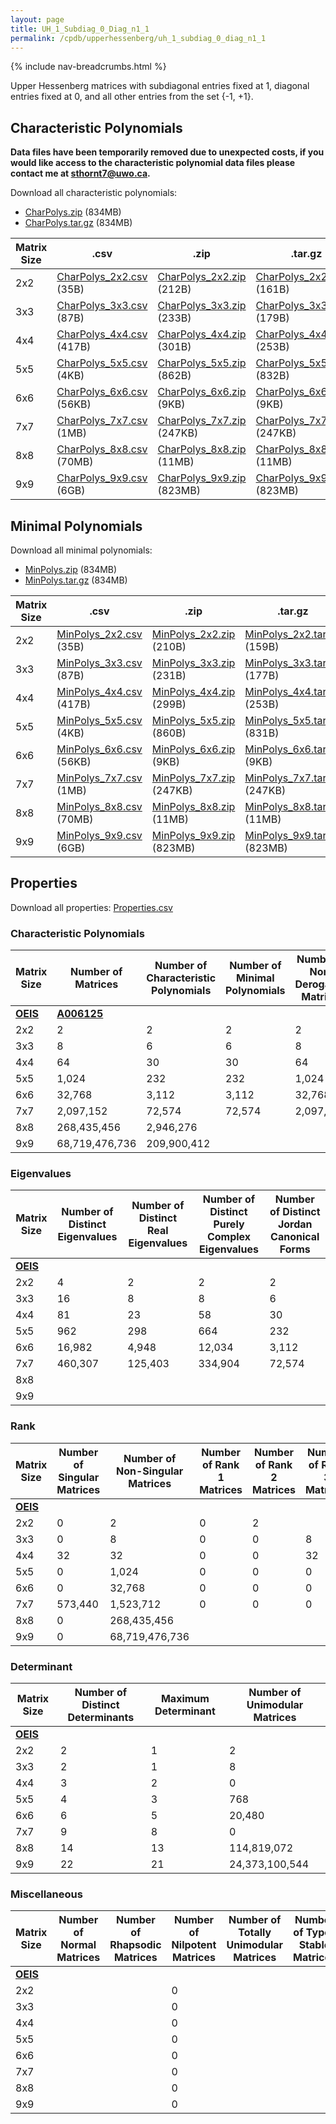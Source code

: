 ```yaml
---
layout: page
title: UH_1_Subdiag_0_Diag_n1_1
permalink: /cpdb/upperhessenberg/uh_1_subdiag_0_diag_n1_1
---
```


{% include nav-breadcrumbs.html %}

Upper Hessenberg matrices with subdiagonal entries fixed at 1, diagonal entries fixed at 0, and all other entries from the set {-1, +1}.

## Characteristic Polynomials

__Data files have been temporarily removed due to unexpected costs, if you would like access to the characteristic polynomial data files please contact me at <a href="mailto:sthornt7@uwo.ca">sthornt7@uwo.ca</a>.__

Download all characteristic polynomials:
- <a href="http://cpdb.bohemianmatrices.com/UpperHessenberg/UH_1_Subdiag_0_Diag_n1_1/Data/CharPolys.zip">CharPolys.zip</a> (834MB)
- <a href="http://cpdb.bohemianmatrices.com/UpperHessenberg/UH_1_Subdiag_0_Diag_n1_1/Data/CharPolys.tar.gz">CharPolys.tar.gz</a> (834MB)

| Matrix Size | .csv | .zip | .tar.gz |
| --- | --- | --- | --- |
| 2x2 | <a href="http://cpdb.bohemianmatrices.com/UpperHessenberg/UH_1_Subdiag_0_Diag_n1_1/Data/CharPolys_2x2.csv">CharPolys_2x2.csv</a> (35B)| <a href="http://cpdb.bohemianmatrices.com/UpperHessenberg/UH_1_Subdiag_0_Diag_n1_1/Data/CharPolys_2x2.zip">CharPolys_2x2.zip</a> (212B)| <a href="http://cpdb.bohemianmatrices.com/UpperHessenberg/UH_1_Subdiag_0_Diag_n1_1/Data/CharPolys_2x2.tar.gz">CharPolys_2x2.tar.gz</a> (161B) |
| 3x3 | <a href="http://cpdb.bohemianmatrices.com/UpperHessenberg/UH_1_Subdiag_0_Diag_n1_1/Data/CharPolys_3x3.csv">CharPolys_3x3.csv</a> (87B)| <a href="http://cpdb.bohemianmatrices.com/UpperHessenberg/UH_1_Subdiag_0_Diag_n1_1/Data/CharPolys_3x3.zip">CharPolys_3x3.zip</a> (233B)| <a href="http://cpdb.bohemianmatrices.com/UpperHessenberg/UH_1_Subdiag_0_Diag_n1_1/Data/CharPolys_3x3.tar.gz">CharPolys_3x3.tar.gz</a> (179B) |
| 4x4 | <a href="http://cpdb.bohemianmatrices.com/UpperHessenberg/UH_1_Subdiag_0_Diag_n1_1/Data/CharPolys_4x4.csv">CharPolys_4x4.csv</a> (417B)| <a href="http://cpdb.bohemianmatrices.com/UpperHessenberg/UH_1_Subdiag_0_Diag_n1_1/Data/CharPolys_4x4.zip">CharPolys_4x4.zip</a> (301B)| <a href="http://cpdb.bohemianmatrices.com/UpperHessenberg/UH_1_Subdiag_0_Diag_n1_1/Data/CharPolys_4x4.tar.gz">CharPolys_4x4.tar.gz</a> (253B) |
| 5x5 | <a href="http://cpdb.bohemianmatrices.com/UpperHessenberg/UH_1_Subdiag_0_Diag_n1_1/Data/CharPolys_5x5.csv">CharPolys_5x5.csv</a> (4KB)| <a href="http://cpdb.bohemianmatrices.com/UpperHessenberg/UH_1_Subdiag_0_Diag_n1_1/Data/CharPolys_5x5.zip">CharPolys_5x5.zip</a> (862B)| <a href="http://cpdb.bohemianmatrices.com/UpperHessenberg/UH_1_Subdiag_0_Diag_n1_1/Data/CharPolys_5x5.tar.gz">CharPolys_5x5.tar.gz</a> (832B) |
| 6x6 | <a href="http://cpdb.bohemianmatrices.com/UpperHessenberg/UH_1_Subdiag_0_Diag_n1_1/Data/CharPolys_6x6.csv">CharPolys_6x6.csv</a> (56KB)| <a href="http://cpdb.bohemianmatrices.com/UpperHessenberg/UH_1_Subdiag_0_Diag_n1_1/Data/CharPolys_6x6.zip">CharPolys_6x6.zip</a> (9KB)| <a href="http://cpdb.bohemianmatrices.com/UpperHessenberg/UH_1_Subdiag_0_Diag_n1_1/Data/CharPolys_6x6.tar.gz">CharPolys_6x6.tar.gz</a> (9KB) |
| 7x7 | <a href="http://cpdb.bohemianmatrices.com/UpperHessenberg/UH_1_Subdiag_0_Diag_n1_1/Data/CharPolys_7x7.csv">CharPolys_7x7.csv</a> (1MB)| <a href="http://cpdb.bohemianmatrices.com/UpperHessenberg/UH_1_Subdiag_0_Diag_n1_1/Data/CharPolys_7x7.zip">CharPolys_7x7.zip</a> (247KB)| <a href="http://cpdb.bohemianmatrices.com/UpperHessenberg/UH_1_Subdiag_0_Diag_n1_1/Data/CharPolys_7x7.tar.gz">CharPolys_7x7.tar.gz</a> (247KB) |
| 8x8 | <a href="http://cpdb.bohemianmatrices.com/UpperHessenberg/UH_1_Subdiag_0_Diag_n1_1/Data/CharPolys_8x8.csv">CharPolys_8x8.csv</a> (70MB)| <a href="http://cpdb.bohemianmatrices.com/UpperHessenberg/UH_1_Subdiag_0_Diag_n1_1/Data/CharPolys_8x8.zip">CharPolys_8x8.zip</a> (11MB)| <a href="http://cpdb.bohemianmatrices.com/UpperHessenberg/UH_1_Subdiag_0_Diag_n1_1/Data/CharPolys_8x8.tar.gz">CharPolys_8x8.tar.gz</a> (11MB) |
| 9x9 | <a href="http://cpdb.bohemianmatrices.com/UpperHessenberg/UH_1_Subdiag_0_Diag_n1_1/Data/CharPolys_9x9.csv">CharPolys_9x9.csv</a> (6GB)| <a href="http://cpdb.bohemianmatrices.com/UpperHessenberg/UH_1_Subdiag_0_Diag_n1_1/Data/CharPolys_9x9.zip">CharPolys_9x9.zip</a> (823MB)| <a href="http://cpdb.bohemianmatrices.com/UpperHessenberg/UH_1_Subdiag_0_Diag_n1_1/Data/CharPolys_9x9.tar.gz">CharPolys_9x9.tar.gz</a> (823MB) |

## Minimal Polynomials

Download all minimal polynomials:
- <a href="http://cpdb.bohemianmatrices.com/UpperHessenberg/UH_1_Subdiag_0_Diag_n1_1/Data/MinPolys.zip">MinPolys.zip</a> (834MB)
- <a href="http://cpdb.bohemianmatrices.com/UpperHessenberg/UH_1_Subdiag_0_Diag_n1_1/Data/MinPolys.tar.gz">MinPolys.tar.gz</a> (834MB)

| Matrix Size | .csv | .zip | .tar.gz |
| --- | --- | --- | --- |
| 2x2 | <a href="http://cpdb.bohemianmatrices.com/UpperHessenberg/UH_1_Subdiag_0_Diag_n1_1/Data/MinPolys_2x2.csv">MinPolys_2x2.csv</a> (35B)| <a href="http://cpdb.bohemianmatrices.com/UpperHessenberg/UH_1_Subdiag_0_Diag_n1_1/Data/MinPolys_2x2.zip">MinPolys_2x2.zip</a> (210B)| <a href="http://cpdb.bohemianmatrices.com/UpperHessenberg/UH_1_Subdiag_0_Diag_n1_1/Data/MinPolys_2x2.tar.gz">MinPolys_2x2.tar.gz</a> (159B) |
| 3x3 | <a href="http://cpdb.bohemianmatrices.com/UpperHessenberg/UH_1_Subdiag_0_Diag_n1_1/Data/MinPolys_3x3.csv">MinPolys_3x3.csv</a> (87B)| <a href="http://cpdb.bohemianmatrices.com/UpperHessenberg/UH_1_Subdiag_0_Diag_n1_1/Data/MinPolys_3x3.zip">MinPolys_3x3.zip</a> (231B)| <a href="http://cpdb.bohemianmatrices.com/UpperHessenberg/UH_1_Subdiag_0_Diag_n1_1/Data/MinPolys_3x3.tar.gz">MinPolys_3x3.tar.gz</a> (177B) |
| 4x4 | <a href="http://cpdb.bohemianmatrices.com/UpperHessenberg/UH_1_Subdiag_0_Diag_n1_1/Data/MinPolys_4x4.csv">MinPolys_4x4.csv</a> (417B)| <a href="http://cpdb.bohemianmatrices.com/UpperHessenberg/UH_1_Subdiag_0_Diag_n1_1/Data/MinPolys_4x4.zip">MinPolys_4x4.zip</a> (299B)| <a href="http://cpdb.bohemianmatrices.com/UpperHessenberg/UH_1_Subdiag_0_Diag_n1_1/Data/MinPolys_4x4.tar.gz">MinPolys_4x4.tar.gz</a> (253B) |
| 5x5 | <a href="http://cpdb.bohemianmatrices.com/UpperHessenberg/UH_1_Subdiag_0_Diag_n1_1/Data/MinPolys_5x5.csv">MinPolys_5x5.csv</a> (4KB)| <a href="http://cpdb.bohemianmatrices.com/UpperHessenberg/UH_1_Subdiag_0_Diag_n1_1/Data/MinPolys_5x5.zip">MinPolys_5x5.zip</a> (860B)| <a href="http://cpdb.bohemianmatrices.com/UpperHessenberg/UH_1_Subdiag_0_Diag_n1_1/Data/MinPolys_5x5.tar.gz">MinPolys_5x5.tar.gz</a> (831B) |
| 6x6 | <a href="http://cpdb.bohemianmatrices.com/UpperHessenberg/UH_1_Subdiag_0_Diag_n1_1/Data/MinPolys_6x6.csv">MinPolys_6x6.csv</a> (56KB)| <a href="http://cpdb.bohemianmatrices.com/UpperHessenberg/UH_1_Subdiag_0_Diag_n1_1/Data/MinPolys_6x6.zip">MinPolys_6x6.zip</a> (9KB)| <a href="http://cpdb.bohemianmatrices.com/UpperHessenberg/UH_1_Subdiag_0_Diag_n1_1/Data/MinPolys_6x6.tar.gz">MinPolys_6x6.tar.gz</a> (9KB) |
| 7x7 | <a href="http://cpdb.bohemianmatrices.com/UpperHessenberg/UH_1_Subdiag_0_Diag_n1_1/Data/MinPolys_7x7.csv">MinPolys_7x7.csv</a> (1MB)| <a href="http://cpdb.bohemianmatrices.com/UpperHessenberg/UH_1_Subdiag_0_Diag_n1_1/Data/MinPolys_7x7.zip">MinPolys_7x7.zip</a> (247KB)| <a href="http://cpdb.bohemianmatrices.com/UpperHessenberg/UH_1_Subdiag_0_Diag_n1_1/Data/MinPolys_7x7.tar.gz">MinPolys_7x7.tar.gz</a> (247KB) |
| 8x8 | <a href="http://cpdb.bohemianmatrices.com/UpperHessenberg/UH_1_Subdiag_0_Diag_n1_1/Data/MinPolys_8x8.csv">MinPolys_8x8.csv</a> (70MB)| <a href="http://cpdb.bohemianmatrices.com/UpperHessenberg/UH_1_Subdiag_0_Diag_n1_1/Data/MinPolys_8x8.zip">MinPolys_8x8.zip</a> (11MB)| <a href="http://cpdb.bohemianmatrices.com/UpperHessenberg/UH_1_Subdiag_0_Diag_n1_1/Data/MinPolys_8x8.tar.gz">MinPolys_8x8.tar.gz</a> (11MB) |
| 9x9 | <a href="http://cpdb.bohemianmatrices.com/UpperHessenberg/UH_1_Subdiag_0_Diag_n1_1/Data/MinPolys_9x9.csv">MinPolys_9x9.csv</a> (6GB)| <a href="http://cpdb.bohemianmatrices.com/UpperHessenberg/UH_1_Subdiag_0_Diag_n1_1/Data/MinPolys_9x9.zip">MinPolys_9x9.zip</a> (823MB)| <a href="http://cpdb.bohemianmatrices.com/UpperHessenberg/UH_1_Subdiag_0_Diag_n1_1/Data/MinPolys_9x9.tar.gz">MinPolys_9x9.tar.gz</a> (823MB) |



## Properties

Download all properties: <a href="http://cpdb.bohemianmatrices.com/UpperHessenberg/UH_1_Subdiag_0_Diag_n1_1/Properties.csv">Properties.csv</a>

### Characteristic Polynomials

| Matrix Size | Number of Matrices | Number of Characteristic Polynomials | Number of Minimal Polynomials | Number of Non-Derogatory Matrices | Maximum Characteristic Height |
| --- | --- | --- | --- | --- | --- |
| [__OEIS__](https://oeis.org/) | [__A006125__](https://oeis.org/A006125) | | | | |
| 2x2 | 2 | 2 | 2 | 2 | 1 |
| 3x3 | 8 | 6 | 6 | 8 | 2 |
| 4x4 | 64 | 30 | 30 | 64 | 3 |
| 5x5 | 1,024 | 232 | 232 | 1,024 | 5 |
| 6x6 | 32,768 | 3,112 | 3,112 | 32,768 | 9 |
| 7x7 | 2,097,152 | 72,574 | 72,574 | 2,097,152 | 15 |
| 8x8 | 268,435,456 | 2,946,276 | | | 31 |
| 9x9 | 68,719,476,736 | 209,900,412 | | | 57 |

### Eigenvalues

| Matrix Size | Number of Distinct Eigenvalues | Number of Distinct Real Eigenvalues | Number of Distinct Purely Complex Eigenvalues | Number of Distinct Jordan Canonical Forms |
| --- | --- | --- | --- | --- |
| [__OEIS__](https://oeis.org/) | | | | |
| 2x2 | 4 | 2 | 2 | 2 |
| 3x3 | 16 | 8 | 8 | 6 |
| 4x4 | 81 | 23 | 58 | 30 |
| 5x5 | 962 | 298 | 664 | 232 |
| 6x6 | 16,982 | 4,948 | 12,034 | 3,112 |
| 7x7 | 460,307 | 125,403 | 334,904 | 72,574 |
| 8x8 | | | | |
| 9x9 | | | | |

### Rank

| Matrix Size | Number of Singular Matrices | Number of Non-Singular Matrices | Number of Rank 1 Matrices | Number of Rank 2 Matrices | Number of Rank 3 Matrices | Number of Rank 4 Matrices | Number of Rank 5 Matrices | Number of Rank 6 Matrices | Number of Rank 7 Matrices | Number of Rank 8 Matrices | Number of Rank 9 Matrices |
| --- | --- | --- | --- | --- | --- | --- | --- | --- | --- | --- | --- |
| [__OEIS__](https://oeis.org/) | | | | | | | | | | | |
| 2x2 | 0 | 2 | 0 | 2 | | | | | | | |
| 3x3 | 0 | 8 | 0 | 0 | 8 | | | | | | |
| 4x4 | 32 | 32 | 0 | 0 | 32 | 32 | | | | | |
| 5x5 | 0 | 1,024 | 0 | 0 | 0 | 0 | 1,024 | | | | |
| 6x6 | 0 | 32,768 | 0 | 0 | 0 | 0 | 0 | 32,768 | | | |
| 7x7 | 573,440 | 1,523,712 | 0 | 0 | 0 | 0 | 0 | 573,440 | 1,523,712 | | |
| 8x8 | 0 | 268,435,456 | | | | | | | | | |
| 9x9 | 0 | 68,719,476,736 | | | | | | | | | |

### Determinant

| Matrix Size | Number of Distinct Determinants | Maximum Determinant | Number of Unimodular Matrices |
| --- | --- | --- | --- |
| [__OEIS__](https://oeis.org/) | | | |
| 2x2 | 2 | 1 | 2 |
| 3x3 | 2 | 1 | 8 |
| 4x4 | 3 | 2 | 0 |
| 5x5 | 4 | 3 | 768 |
| 6x6 | 6 | 5 | 20,480 |
| 7x7 | 9 | 8 | 0 |
| 8x8 | 14 | 13 | 114,819,072 |
| 9x9 | 22 | 21 | 24,373,100,544 |

### Miscellaneous

| Matrix Size | Number of Normal Matrices | Number of Rhapsodic Matrices | Number of Nilpotent Matrices | Number of Totally Unimodular Matrices | Number of Type I Stable Matrices | Number of Type II Stable Matrices |
| --- | --- | --- | --- | --- | --- | --- |
| [__OEIS__](https://oeis.org/) | | | | | | |
| 2x2 | | | 0 | | | |
| 3x3 | | | 0 | | | |
| 4x4 | | | 0 | | | |
| 5x5 | | | 0 | | | |
| 6x6 | | | 0 | | | |
| 7x7 | | | 0 | | | |
| 8x8 | | | 0 | | | |
| 9x9 | | | 0 | | | |
